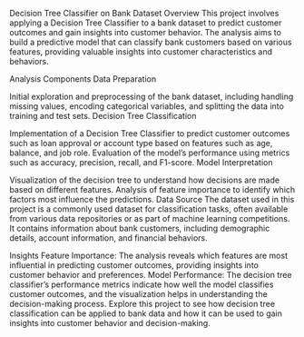 Decision Tree Classifier on Bank Dataset
Overview
This project involves applying a Decision Tree Classifier to a bank dataset to predict customer outcomes and gain insights into customer behavior. The analysis aims to build a predictive model that can classify bank customers based on various features, providing valuable insights into customer characteristics and behaviors.

Analysis Components
Data Preparation

Initial exploration and preprocessing of the bank dataset, including handling missing values, encoding categorical variables, and splitting the data into training and test sets.
Decision Tree Classification

Implementation of a Decision Tree Classifier to predict customer outcomes such as loan approval or account type based on features such as age, balance, and job role.
Evaluation of the model’s performance using metrics such as accuracy, precision, recall, and F1-score.
Model Interpretation

Visualization of the decision tree to understand how decisions are made based on different features.
Analysis of feature importance to identify which factors most influence the predictions.
Data Source
The dataset used in this project is a commonly used dataset for classification tasks, often available from various data repositories or as part of machine learning competitions. It contains information about bank customers, including demographic details, account information, and financial behaviors.

Insights
Feature Importance: The analysis reveals which features are most influential in predicting customer outcomes, providing insights into customer behavior and preferences.
Model Performance: The decision tree classifier’s performance metrics indicate how well the model classifies customer outcomes, and the visualization helps in understanding the decision-making process.
Explore this project to see how decision tree classification can be applied to bank data and how it can be used to gain insights into customer behavior and decision-making.
